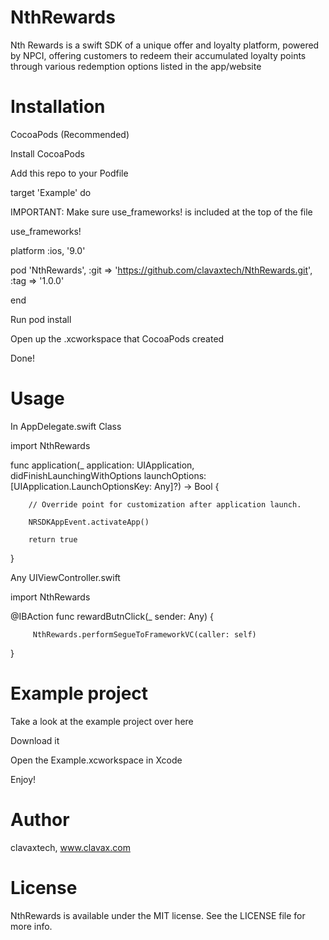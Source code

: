 # NthRewards
Nth Rewards is a swift SDK of a unique offer and loyalty platform, powered by NPCI, offering customers to redeem their accumulated loyalty points through various redemption options listed in the app/website



# Installation

CocoaPods (Recommended)

Install CocoaPods


Add this repo to your Podfile

target 'Example' do

IMPORTANT: Make sure use_frameworks! is included at the top of the file

use_frameworks!

platform :ios, '9.0'

pod 'NthRewards', :git => 'https://github.com/clavaxtech/NthRewards.git', :tag => '1.0.0'

end



Run pod install

Open up the .xcworkspace that CocoaPods created

Done!



# Usage

In AppDelegate.swift Class

import NthRewards

func application(_ application: UIApplication, didFinishLaunchingWithOptions launchOptions: [UIApplication.LaunchOptionsKey: Any]?) -> Bool {

        // Override point for customization after application launch.
        
        NRSDKAppEvent.activateApp()
        
        return true
}



Any UIViewController.swift

import NthRewards

@IBAction func rewardButnClick(_ sender: Any) {

         NthRewards.performSegueToFrameworkVC(caller: self)
   
}



# Example project

Take a look at the example project over here

Download it

Open the Example.xcworkspace in Xcode

Enjoy!


# Author

clavaxtech, www.clavax.com


# License

NthRewards is available under the MIT license. See the LICENSE file for more info.
